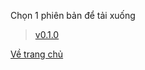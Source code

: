 Chọn 1 phiên bản để tải xuống
> [v0.1.0](https://github.com/HuyMaster/ModpackUpdater/releases/tag/v0.1.0)

[Về trang chủ](https://HuyMaster.github.io)
